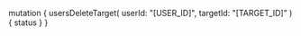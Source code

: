 mutation {
    usersDeleteTarget(
        userId: "[USER_ID]",
        targetId: "[TARGET_ID]"
    ) {
        status
    }
}
